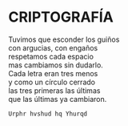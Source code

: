# CRIPTOGRAFÍA
Tuvimos que esconder los guiños\
con argucias, con engaños\
respetamos cada espacio\
mas cambiamos sin dudarlo.\
Cada letra eran tres menos\
y como un círculo cerrado\
las tres primeras las últimas\
que las últimas ya cambiaron.

```
Urphr hvshud hq Yhurqd
